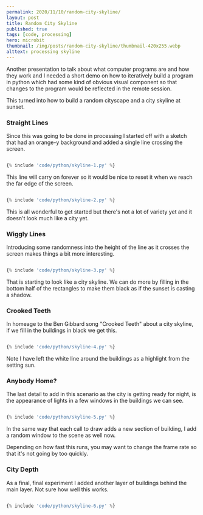 ```yaml
---
permalink: 2020/11/10/random-city-skyline/
layout: post
title: Random City Skyline
published: true
tags: [code, processing]
hero: microbit
thumbnail: /img/posts/random-city-skyline/thumbnail-420x255.webp
alttext: processing skyline
---
```


Another presentation to talk about what computer programs are and how they work and I needed a short demo on how to iteratively build
a program in python which had some kind of obvious visual component so that changes to the program would be reflected in the remote session.

This turned into how to build a random cityscape and a city skyline at sunset.

### Straight Lines

Since this was going to be done in processing I started off with a sketch that had an orange-y background and added a single line crossing the
screen.

```python

{% include 'code/python/skyline-1.py' %}

```

This line will carry on forever so it would be nice to reset it when we reach the far edge of the screen.

```python

{% include 'code/python/skyline-2.py' %}

```

This is all wonderful to get started but there's not a lot of variety yet and it doesn't look much like a city yet.

### Wiggly Lines

Introducing some randomness into the height of the line as it crosses the screen makes things a bit more interesting.

```python

{% include 'code/python/skyline-3.py' %}

```

That is starting to look like a city skyline. We can do more by filling in the bottom half of the rectangles to make them
black as if the sunset is casting a shadow.

### Crooked Teeth

In homeage to the Ben Gibbard song "Crooked Teeth" about a city skyline, if we fill in the buildings in black we get this.

```python

{% include 'code/python/skyline-4.py' %}

```

Note I have left the white line around the buildings as a highlight from the setting sun.

### Anybody Home?

The last detail to add in this scenario as the city is getting ready for night, is the appearance of lights in a few windows in the
buildings we can see.

```python

{% include 'code/python/skyline-5.py' %}

```

In the same way that each call to draw adds a new section of building, I add a random window to the scene as well now.

Depending on how fast this runs, you may want to change the frame rate so that it's not going by too quickly.

### City Depth

As a final, final experiment I added another layer of buildings behind the main layer. Not sure how well this works.

```python

{% include 'code/python/skyline-6.py' %}

```
